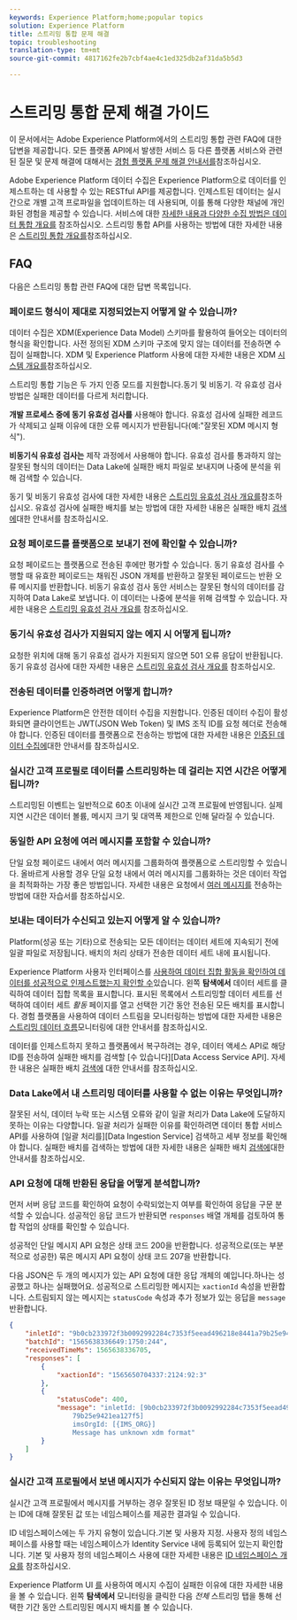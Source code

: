 ```yaml
---
keywords: Experience Platform;home;popular topics
solution: Experience Platform
title: 스트리밍 통합 문제 해결
topic: troubleshooting
translation-type: tm+mt
source-git-commit: 4817162fe2b7cbf4ae4c1ed325db2af31da5b5d3

---
```



# 스트리밍 통합 문제 해결 가이드

이 문서에서는 Adobe Experience Platform에서의 스트리밍 통합 관련 FAQ에 대한 답변을 제공합니다. 모든 플랫폼 API에서 발생한 서비스 등 다른 플랫폼 서비스와 관련된 질문 및 문제 해결에 대해서는 [경험 플랫폼 문제 해결 안내서를](../../landing/troubleshooting.md)참조하십시오.

Adobe Experience Platform 데이터 수집은 Experience Platform으로 데이터를 인제스트하는 데 사용할 수 있는 RESTful API를 제공합니다. 인제스트된 데이터는 실시간으로 개별 고객 프로파일을 업데이트하는 데 사용되며, 이를 통해 다양한 채널에 개인화된 경험을 제공할 수 있습니다. 서비스에 대한 [자세한 내용과 다양한 수집 방법은 데이터 통합 개요를](../home.md) 참조하십시오. 스트리밍 통합 API를 사용하는 방법에 대한 자세한 내용은 [스트리밍 통합 개요를](../streaming-ingestion/overview.md)참조하십시오.

## FAQ

다음은 스트리밍 통합 관련 FAQ에 대한 답변 목록입니다.

### 페이로드 형식이 제대로 지정되었는지 어떻게 알 수 있습니까?

데이터 수집은 XDM(Experience Data Model) 스키마를 활용하여 들어오는 데이터의 형식을 확인합니다. 사전 정의된 XDM 스키마 구조에 맞지 않는 데이터를 전송하면 수집이 실패합니다. XDM 및 Experience Platform 사용에 대한 자세한 내용은 XDM [시스템 개요를](../../xdm/home.md)참조하십시오.

스트리밍 통합 기능은 두 가지 인증 모드를 지원합니다.동기 및 비동기. 각 유효성 검사 방법은 실패한 데이터를 다르게 처리합니다.

**개발 프로세스 중에 동기 유효성 검사를** 사용해야 합니다. 유효성 검사에 실패한 레코드가 삭제되고 실패 이유에 대한 오류 메시지가 반환됩니다(예:&quot;잘못된 XDM 메시지 형식&quot;).

**비동기식 유효성 검사는** 제작 과정에서 사용해야 합니다. 유효성 검사를 통과하지 않는 잘못된 형식의 데이터는 Data Lake에 실패한 배치 파일로 보내지며 나중에 분석을 위해 검색할 수 있습니다.

동기 및 비동기 유효성 검사에 대한 자세한 내용은 [스트리밍 유효성 검사 개요를](../quality/streaming-validation.md)참조하십시오. 유효성 검사에 실패한 배치를 보는 방법에 대한 자세한 내용은 실패한 배치 [검색에](../quality/retrieve-failed-batches.md)대한 안내서를 참조하십시오.

### 요청 페이로드를 플랫폼으로 보내기 전에 확인할 수 있습니까?

요청 페이로드는 플랫폼으로 전송된 후에만 평가할 수 있습니다. 동기 유효성 검사를 수행할 때 유효한 페이로드는 채워진 JSON 개체를 반환하고 잘못된 페이로드는 반환 오류 메시지를 반환합니다. 비동기 유효성 검사 동안 서비스는 잘못된 형식의 데이터를 감지하여 Data Lake로 보냅니다. 이 데이터는 나중에 분석을 위해 검색할 수 있습니다. 자세한 내용은 [스트리밍 유효성 검사 개요를](../quality/streaming-validation.md) 참조하십시오.

### 동기식 유효성 검사가 지원되지 않는 에지 시 어떻게 됩니까?

요청한 위치에 대해 동기 유효성 검사가 지원되지 않으면 501 오류 응답이 반환됩니다. 동기 유효성 검사에 대한 자세한 내용은 [스트리밍 유효성 검사 개요를](../quality/streaming-validation.md) 참조하십시오.

### 전송된 데이터를 인증하려면 어떻게 합니까?

Experience Platform은 안전한 데이터 수집을 지원합니다. 인증된 데이터 수집이 활성화되면 클라이언트는 JWT(JSON Web Token) 및 IMS 조직 ID를 요청 헤더로 전송해야 합니다. 인증된 데이터를 플랫폼으로 전송하는 방법에 대한 자세한 내용은 [인증된 데이터 수집에](../tutorials/create-authenticated-streaming-connection.md)대한 안내서를 참조하십시오.

### 실시간 고객 프로필로 데이터를 스트리밍하는 데 걸리는 지연 시간은 어떻게 됩니까?

스트리밍된 이벤트는 일반적으로 60초 이내에 실시간 고객 프로필에 반영됩니다. 실제 지연 시간은 데이터 볼륨, 메시지 크기 및 대역폭 제한으로 인해 달라질 수 있습니다.

### 동일한 API 요청에 여러 메시지를 포함할 수 있습니까?

단일 요청 페이로드 내에서 여러 메시지를 그룹화하여 플랫폼으로 스트리밍할 수 있습니다. 올바르게 사용할 경우 단일 요청 내에서 여러 메시지를 그룹화하는 것은 데이터 작업을 최적화하는 가장 좋은 방법입니다. 자세한 내용은 요청에서 [여러 메시지를](../tutorials/streaming-multiple-messages.md) 전송하는 방법에 대한 자습서를 참조하십시오.

### 보내는 데이터가 수신되고 있는지 어떻게 알 수 있습니까?

Platform(성공 또는 기타)으로 전송되는 모든 데이터는 데이터 세트에 지속되기 전에 일괄 파일로 저장됩니다. 배치의 처리 상태가 전송한 데이터 세트 내에 표시됩니다.

Experience Platform 사용자 인터페이스를 [사용하여 데이터 집합 활동을 확인하여 데이터를 성공적으로 인제스트했는지 확인할 수](https://platform.adobe.com)있습니다. 왼쪽 **탐색에서** 데이터 세트를 클릭하여 데이터 집합 목록을 표시합니다. 표시된 목록에서 스트리밍할 데이터 세트를 선택하여 데이터 세트 *활동* 페이지를 열고 선택한 기간 동안 전송된 모든 배치를 표시합니다. 경험 플랫폼을 사용하여 데이터 스트림을 모니터링하는 방법에 대한 자세한 내용은 [스트리밍 데이터 흐름](../quality/monitor-data-flows.md)모니터링에 대한 안내서를 참조하십시오.

데이터를 인제스트하지 못하고 플랫폼에서 복구하려는 경우, 데이터 액세스 API로 해당 ID를 전송하여 실패한 배치를 검색할 [수 있습니다][Data Access Service API]. 자세한 내용은 실패한 배치 [검색에](../quality/retrieve-failed-batches.md) 대한 안내서를 참조하십시오.

### Data Lake에서 내 스트리밍 데이터를 사용할 수 없는 이유는 무엇입니까?

잘못된 서식, 데이터 누락 또는 시스템 오류와 같이 일괄 처리가 Data Lake에 도달하지 못하는 이유는 다양합니다. 일괄 처리가 실패한 이유를 확인하려면 데이터 통합 서비스 API를 사용하여 [일괄 처리를][Data Ingestion Service] 검색하고 세부 정보를 확인해야 합니다. 실패한 배치를 검색하는 방법에 대한 자세한 내용은 실패한 배치 [검색에](../quality/retrieve-failed-batches.md)대한 안내서를 참조하십시오.

### API 요청에 대해 반환된 응답을 어떻게 분석합니까?

먼저 서버 응답 코드를 확인하여 요청이 수락되었는지 여부를 확인하여 응답을 구문 분석할 수 있습니다. 성공적인 응답 코드가 반환되면 `responses` 배열 개체를 검토하여 통합 작업의 상태를 확인할 수 있습니다.

성공적인 단일 메시지 API 요청은 상태 코드 200을 반환합니다. 성공적으로(또는 부분적으로 성공한) 묶은 메시지 API 요청이 상태 코드 207을 반환합니다.

다음 JSON은 두 개의 메시지가 있는 API 요청에 대한 응답 개체의 예입니다.하나는 성공했고 하나는 실패했어요. 성공적으로 스트리밍한 메시지는 `xactionId` 속성을 반환합니다. 스트림되지 않는 메시지는 `statusCode` 속성과 추가 정보가 있는 응답을 `message` 반환합니다.

```JSON
{
    "inletId": "9b0cb233972f3b0092992284c7353f5eead496218e8441a79b25e9421ea127f5",
    "batchId": "1565638336649:1750:244",
    "receivedTimeMs": 1565638336705,
    "responses": [
        {
            "xactionId": "1565650704337:2124:92:3"
        },
        {
            "statusCode": 400,
            "message": "inletId: [9b0cb233972f3b0092992284c7353f5eead496218e8441a
                79b25e9421ea127f5] 
                imsOrgId: [{IMS_ORG}] 
                Message has unknown xdm format"
        }
    ]
}
```

### 실시간 고객 프로필에서 보낸 메시지가 수신되지 않는 이유는 무엇입니까?

실시간 고객 프로필에서 메시지를 거부하는 경우 잘못된 ID 정보 때문일 수 있습니다. 이는 ID에 대해 잘못된 값 또는 네임스페이스를 제공한 결과일 수 있습니다.

ID 네임스페이스에는 두 가지 유형이 있습니다.기본 및 사용자 지정. 사용자 정의 네임스페이스를 사용할 때는 네임스페이스가 Identity Service 내에 등록되어 있는지 확인합니다. 기본 및 사용자 정의 네임스페이스 사용에 대한 자세한 내용은 [ID 네임스페이스 개요를](../../identity-service/namespaces.md) 참조하십시오.

Experience Platform UI [를](https://platform.adobe.com) 사용하여 메시지 수집이 실패한 이유에 대한 자세한 내용을 볼 수 있습니다. 왼쪽 **탐색에서** 모니터링을 클릭한 다음 _전체_ 스트리밍 탭을 통해 선택한 기간 동안 스트리밍된 메시지 배치를 볼 수 있습니다.